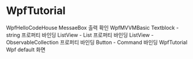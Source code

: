 # WpfTutorial
WpfHelloCodeHouse
  MessaeBox 출력 확인
WpfMVVMBasic
  Textblock - string 프로퍼티 바인딩
  ListView - List<string> 프로퍼티 바인딩
  ListView - ObservableCollection<string> 프로퍼티 바인딩
  Button - Command 바인딩
WpfTutorial
  Wpf default 화면
